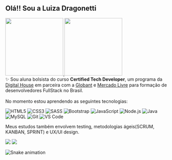 ## Olá!! Sou a Luiza Dragonetti
 <div>
  <a href="https://github.com/lulutti">
  <img height="180em" src="https://github-readme-stats.vercel.app/api?username=lulutti&show_icons=true&theme=onedark&include_all_commits=true&count_private=true"/>
  <img height="180em" src="https://github-readme-stats.vercel.app/api/top-langs/?username=lulutti&layout=compact&langs_count=7&theme=onedark"/>
  </a>
</div>
✨ Sou aluna bolsista do curso <strong>Certified Tech Developer</strong>, um programa da <a href="https://www.digitalhouse.com/br">Digital House</a> em parceira com a <a href="https://www.globant.com/pt-br">Globant</a> e <a href="https://www.mercadolivre.com.br/institucional">Mercado Livre</a> para formação de desenvolvedores FullStack no Brasil.<br><br>
No momento estou aprendendo as seguintes tecnologias:

![HTML5](https://img.shields.io/badge/html5%20-%23E34F26.svg?&style=for-the-badge&logo=html5&logoColor=white)
![CSS3](https://img.shields.io/badge/css3%20-%231572B6.svg?&style=for-the-badge&logo=css3&logoColor=white)
![SASS](https://img.shields.io/badge/SASS%20-CC6699.svg?&style=for-the-badge&logo=SASS&logoColor=white)
![Bootstrap](https://img.shields.io/badge/-Bootstrap-563D7C?&style=for-the-badge&logo=bootstrap&logoColor=white)
![JavaScript](https://img.shields.io/badge/JavaScript-F7DF1E?style=for-the-badge&logo=javascript&logoColor=black)
![Node.js](https://img.shields.io/badge/node.js%20-39933.svg?&style=for-the-badge&logo=node.js&logoColor=white)
![Java](https://img.shields.io/badge/Java-ED8B00?style=for-the-badge&logo=java&logoColor=white)
![MySQL](https://img.shields.io/badge/MySQL-00000F?style=for-the-badge&logo=mysql&logoColor=white)
![Git](https://img.shields.io/badge/git%20-%23F05033.svg?&style=for-the-badge&logo=git&logoColor=white)
![VS Code](https://img.shields.io/badge/-VSCode-007ACC?&style=for-the-badge&logo=visual-studio-code&logoColor=white)


<p>Meus estudos também envolvem testing, metodologias ágeis(SCRUM, KANBAN, SPRINT) e UX/UI design.</p>

<div> 
  <a href = "mailto:malludra@gmail.com"><img src="https://img.shields.io/badge/-Gmail-%23EA4335?style=for-the-badge&logo=gmail&logoColor=white" target="_blank"></a>
  <a href="https://www.linkedin.com/in/luizadragonetti/" target="_blank"><img src="https://img.shields.io/badge/-LinkedIn-%230077B5?style=for-the-badge&logo=linkedin&logoColor=white" target="_blank"></a> </div>
  

![Snake animation](https://github.com/lulutti/lulutti/blob/output/github-contribution-grid-snake.svg)
